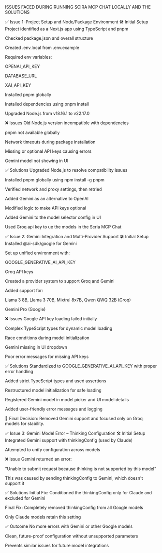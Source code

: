 ISSUES FACED DURING RUNNING SCIRA MCP CHAT LOCALLY AND THE SOLUTIONS

✅ Issue 1: Project Setup and Node/Package Environment
🛠 Initial Setup
Project identified as a Next.js app using TypeScript and pnpm

Checked package.json and overall structure

Created .env.local from .env.example

Required env variables:

OPENAI_API_KEY

DATABASE_URL

XAI_API_KEY

Installed pnpm globally

Installed dependencies using pnpm install

Upgraded Node.js from v18.16.1 to v22.17.0

❌ Issues
Old Node.js version incompatible with dependencies

pnpm not available globally

Network timeouts during package installation

Missing or optional API keys causing errors

Gemini model not showing in UI

✅ Solutions
Upgraded Node.js to resolve compatibility issues

Installed pnpm globally using npm install -g pnpm

Verified network and proxy settings, then retried

Added Gemini as an alternative to OpenAI

Modified logic to make API keys optional

Added Gemini to the model selector config in UI

Used Groq api key to ue the models in the Scria MCP Chat 



✅ Issue 2: Gemini Integration and Multi-Provider Support
🛠 Initial Setup
Installed @ai-sdk/google for Gemini

Set up unified environment with:

GOOGLE_GENERATIVE_AI_API_KEY

Groq API keys

Created a provider system to support Groq and Gemini

Added support for:

Llama 3 8B, Llama 3 70B, Mixtral 8x7B, Qwen QWQ 32B (Groq)

Gemini Pro (Google)

❌ Issues
Google API key loading failed initially

Complex TypeScript types for dynamic model loading

Race conditions during model initialization

Gemini missing in UI dropdown

Poor error messages for missing API keys

✅ Solutions
Standardized to GOOGLE_GENERATIVE_AI_API_KEY with proper error handling

Added strict TypeScript types and used assertions

Restructured model initialization for safe loading

Registered Gemini model in model picker and UI model details

Added user-friendly error messages and logging

🎯 Final Decision: Removed Gemini support and focused only on Groq models for stability.



✅ Issue 3: Gemini Model Error – Thinking Configuration
🛠 Initial Setup
Integrated Gemini support with thinkingConfig (used by Claude)

Attempted to unify configuration across models

❌ Issue
Gemini returned an error:

"Unable to submit request because thinking is not supported by this model"

This was caused by sending thinkingConfig to Gemini, which doesn't support it

✅ Solutions
Initial Fix: Conditioned the thinkingConfig only for Claude and excluded for Gemini

Final Fix: Completely removed thinkingConfig from all Google models

Only Claude models retain this setting

✅ Outcome
No more errors with Gemini or other Google models

Clean, future-proof configuration without unsupported parameters

Prevents similar issues for future model integrations
